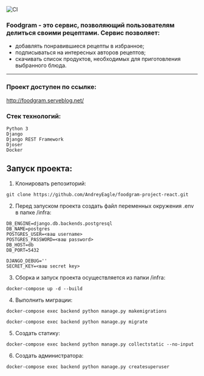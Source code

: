 ![CI](https://github.com/AndreyEagle/foodgram-project-react/actions/workflows/foodgram_workflow.yml/badge.svg)
### Foodgram - это сервис, позволяющий пользователям делиться своими рецептами.  Сервис позволяет: 
- добавлять понравившиеся рецепты в избранное; 
- подписываться на интересных авторов рецептов;
- скачивать список продуктов, необходимых для приготовления выбранного блюда.

***
### Проект доступен по ссылке:

http://foodgram.serveblog.net/

### Стек технологий:
```
Python 3
Django
Django REST Framework
Djoser
Docker
```

## Запуск проекта:
1. Клонировать репозиторий:
```
git clone https://github.com/AndreyEagle/foodgram-project-react.git
```
2. Перед запуском проекта создать файл переменных окружения .env в папке /infra:
```
DB_ENGINE=django.db.backends.postgresql
DB_NAME=postgres
POSTGRES_USER=<ваш username>
POSTGRES_PASSWORD=<ваш password>
DB_HOST=db
DB_PORT=5432

DJANGO_DEBUG=''
SECRET_KEY=<ваш secret key>
```
3. Сборка и запуск проекта осуществляется из папки /infra:
```
docker-compose up -d --build
```
4. Выполнить миграции:
```
docker-compose exec backend python manage.py makemigrations
```
```
docker-compose exec backend python manage.py migrate
```
5. Создать статику:
```
docker-compose exec backend python manage.py collectstatic --no-input
```
6. Создать администратора:
```
docker-compose exec backend python manage.py createsuperuser
```
